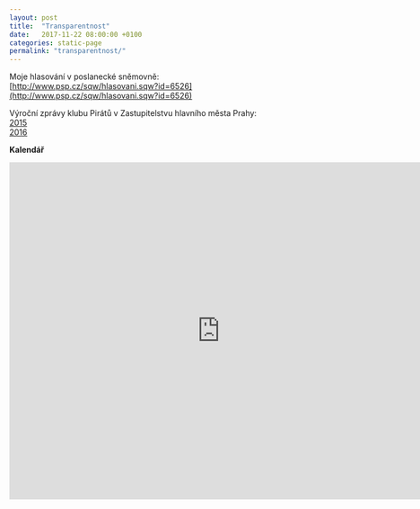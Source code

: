 ```yaml
---
layout: post
title:  "Transparentnost"
date:   2017-11-22 08:00:00 +0100
categories: static-page
permalink: "transparentnost/"
---
```

Moje hlasování v poslanecké sněmovně: [http://www.psp.cz/sqw/hlasovani.sqw?id=6526](http://www.psp.cz/sqw/hlasovani.sqw?id=6526)

Výroční zprávy klubu Pirátů v Zastupitelstvu hlavního města Prahy:  
[2015](https://github.com/pirati-cz/KlubPraha/blob/master/materialy/vyrocni-zprava/vyrocni-zprava.pdf)  
[2016](https://github.com/pirati-cz/KlubPraha/blob/master/materialy/vyrocni-zprava-2016/vyrocni-zprava-2016.pdf)

**Kalendář**
<iframe src="https://calendar.google.com/calendar/embed?showTitle=0&amp;showPrint=0&amp;showCalendars=0&amp;showTz=0&amp;height=600&amp;wkst=2&amp;hl=cs&amp;bgcolor=%23FFFFFF&amp;src=re22cium9203etd7jv7crbf7ck%40group.calendar.google.com&amp;color=%231B887A&amp;ctz=Europe%2FPrague" style="border-width:0" scrolling="no" width="750" height="600" frameborder="0"></iframe>